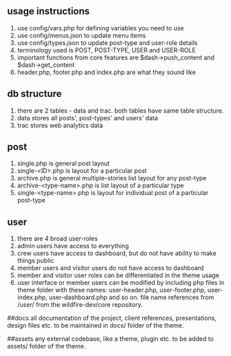## usage instructions
1. use config/vars.php for defining variables you need to use
2. use config/menus.json to update menu items
3. use config/types.json to update post-type and user-role details
4. terminology used is POST, POST-TYPE, USER and USER-ROLE
5. important functions from core features are $dash->push_content and $dash->get_content
6. header.php, footer.php and index.php are what they sound like

## db structure
1. there are 2 tables - data and trac. both tables have same table structure.
2. data stores all posts', post-types' and users' data
3. trac stores web analytics data

## post
1. single.php is general post layout
2. single-&lt;ID&gt;.php is layout for a particular post
3. archive.php is general multiple-stories list layout for any post-type
4. archive-&lt;type-name&gt;.php is list layout of a particular type
5. single-&lt;type-name&gt;.php is layout for individual post of a particular post-type

## user
1. there are 4 broad user-roles
2. admin users have access to everything
3. crew users have access to dashboard, but do not have ability to make things public
4. member users and visitor users do not have access to dashboard
5. member and visitor user roles can be differentiated in the theme usage
6. user interface or member users can be modified by including php files in theme folder with these names: user-header.php, user-footer.php, user-index.php, user-dashboard.php and so on. file name references from /user/ from the wildfire-dev/core repository.

##docs
all documentation of the project, client references, presentations, design files etc. to be maintained in docs/ folder of the theme.

##assets
any external codebase, like a theme, plugin etc. to be added to assets/ folder of the theme.